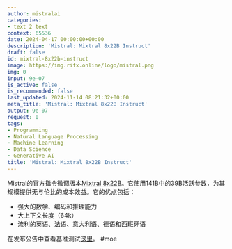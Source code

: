 ```yaml
---
author: mistralai
categories:
- text 2 text
context: 65536
date: 2024-04-17 00:00:00+00:00
description: 'Mistral: Mixtral 8x22B Instruct'
draft: false
id: mixtral-8x22b-instruct
image: https://img.rifx.online/logo/mistral.png
img: 0
input: 9e-07
is_active: false
is_recommended: false
last_updated: 2024-11-14 08:21:32+00:00
meta_title: 'Mistral: Mixtral 8x22B Instruct'
output: 9e-07
request: 0
tags:
- Programming
- Natural Language Processing
- Machine Learning
- Data Science
- Generative AI
title: 'Mistral: Mixtral 8x22B Instruct'
---
```
















Mistral的官方指令微调版本[Mixtral 8x22B](/mistralai/mixtral-8x22b)。它使用141B中的39B活跃参数，为其规模提供无与伦比的成本效益。它的优点包括：
- 强大的数学、编码和推理能力
- 大上下文长度（64k）
- 流利的英语、法语、意大利语、德语和西班牙语

在发布公告中查看基准测试[这里](https://mistral.ai/news/mixtral-8x22b/)。
#moe

